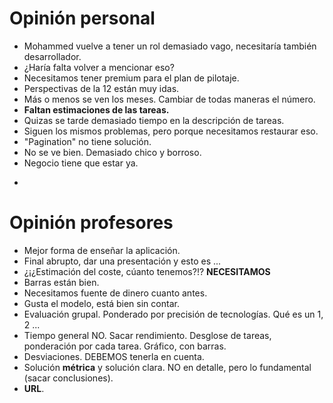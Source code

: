 # Opinión personal
* Mohammed vuelve a tener un rol demasiado vago, necesitaría también desarrollador.
* ¿Haría falta volver a mencionar eso?
* Necesitamos tener premium para el plan de pilotaje.
* Perspectivas de la 12 están muy idas.
* Más o menos se ven los meses. Cambiar de todas maneras el número.
* **Faltan estimaciones de las tareas.**
* Quizas se tarde demasiado tiempo en la descripción de tareas.
* Siguen los mismos problemas, pero porque necesitamos restaurar eso.
* "Pagination" no tiene solución.
* No se ve bien. Demasiado chico y borroso.
* Negocio tiene que estar ya.
+ 

# Opinión profesores
* Mejor forma de enseñar la aplicación.
* Final abrupto, dar una presentación y esto es ...
* ¿¡¿Estimación del coste, cúanto tenemos?!? **NECESITAMOS**
* Barras están bien.
* Necesitamos fuente de dinero cuanto antes. 
* Gusta el modelo, está bien sin contar.
* Evaluación grupal. Ponderado por precisión de tecnologías. Qué es un 1, 2 ...
* Tiempo general NO. Sacar rendimiento. Desglose de tareas, ponderación por cada tarea. Gráfico, con barras.
* Desviaciones. DEBEMOS tenerla en cuenta.
* Solución **métrica** y solución clara. NO en detalle, pero lo fundamental (sacar conclusiones).
* **URL**.